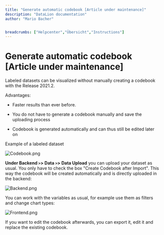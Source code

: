 ```yaml
---
title: "Generate automatic codebook [Article under maintenance]"
description: "DataLion documentation"
author: "Mario Bacher"


breadcrumbs: ["Helpcenter","Übersicht","Instructions"]
---
```


# Generate automatic codebook [Article under maintenance]

Labeled datasets can be visualized without manually creating a codebook with the Release 2021.2.

Advantages:

-   Faster results than ever before.
    

-   You do not have to generate a codebook manually and save the uploading process
    

-   Codebook is generated automatically and can thus still be edited later on
    

Example of a labeled dataset

![Codebook.png](/img/87588886.png)

**Under Backend `>`> Data `>`> Data Upload** you can upload your dataset as usual. You only have to check the box "Create Codebook after Import". This way the codebook will be created automatically and is directly uploaded in the backend:

![Backend.png](/img/87588893.png)

You can work with the variables as usual, for example use them as filters and change chart types:

![Frontend.png](/img/87588899.png)

If you want to edit the codebook afterwards, you can export it, edit it and replace the existing codebook.
